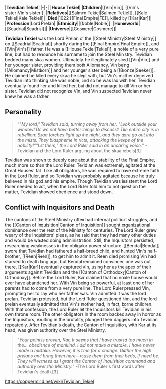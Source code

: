 |**Tevidian Tekiel**|
|-|-|
|**House Tekiel**|
|**Children**|[[Vin\|Vin]], [[Vin's sister\|Vin's sister]]|
|**Relatives**|[[Salmen Tekiel\|Salmen Tekiel]], [[Kale Tekiel\|Kale Tekiel]]|
|**Died**|1022 [[Final Empire\|FE]], killed by [[Kar\|Kar]]|
|**Profession**|Lord Prelan|
|**Ethnicity**|[[Noble\|Noble]]|
|**Homeworld**|[[Scadrial\|Scadrial]]|
|**Universe**|[[Cosmere\|Cosmere]]|

**Tevidian Tekiel** was the Lord Prelan of the [[Steel Ministry\|Steel Ministry]] on [[Scadrial\|Scadrial]] shortly during the [[Final Empire\|Final Empire]], and [[Vin\|Vin's]] father. He was a [[House Tekiel\|Tekiel]], a noble of a very pure line, but had to renounce his surname to join the Steel Ministry.
Tevidian bedded many skaa women. Ultimately, he illegitimately sired [[Vin\|Vin]] and her younger sister, providing them both Allomancy, Vin being [[Allomancy\|Mistborn]] and her younger sister being a [[Bronze\|Seeker]]. He claimed he killed every skaa he slept with, but Vin's mother deceived Tevidian into thinking she was noble, and so he was lax with her. Tevidian eventually found her and killed her, but did not manage to kill Vin or her sister. Tevidian did not recognize Vin, and Vin suspected Tevidian never knew he was a father.

## Personality
>“*"My lord," Tevidian said, turning away from her. "Look outside your window! Do we not have better things to discuss? The entire city is in rebellion! Skaa torches light up the night, and they dare go out into the mists. They blaspheme in riots, attacking the keeps of the nobility!""Let them," the Lord Ruler said in an uncaring voice.*”
\-Tevidian and the Lord Ruler arguing about the skaa rebels[3]


Tevidian was shown to deeply care about the stability of the Final Empire, much more so than the Lord Ruler. Tevidian was extremely agitated at the Great Houses' fall. Like all obligators, he was required to have extreme faith in the Lord Ruler, and so Tevidian was probably agitated because he truly believed in his god and his empire. Though Tevidian was insistent the Lord Ruler needed to act, when the Lord Ruler told him to not question the matter, Tevidian showed obedience and stood down.

## Conflict with Inquisitors and Death
The cantons of the Steel Ministry often had internal political struggles, and the [[Canton of Inquisition\|Canton of Inquisition]] sought organizational dominance over the rest of the Ministry for centuries. The Lord Ruler grew weary of the Inquisitors' pleas, as he said that they had many other duties and would be wasted doing administration. Still, the Inquisitors persisted, researching weaknesses in the obligator power structure. [[Bendal\|Bendal]] swore that Tevidian had fathered a half-breed child, and hunted Vin's half-brother, [[Reen\|Reen]], to get him to admit it. Reen died promising Vin had starved to death long ago, but Bendal remained convinced one was out there.
[[Kar\|Kar]] eventually captured Vin, using her as the apex of their arguments against Tevidian and the [[Canton of Orthodoxy\|Canton of Orthodoxy]]. Before the Lord Ruler, Kar claimed that no noble house would ever have abandoned her. With Vin being so powerful, at least one of her parents had to come from a very pure line. The Lord Ruler pressed Vin, prompting her to say who her father was. Vin admitted it was the lord prelan.
Tevidian protested, but the Lord Ruler questioned him, and the lord prelan eventually admitted that Vin's mother had, in fact, borne children. With that confession, the Lord Ruler let the Inquisitors kill Tevidian in his own throne room. The other obligators in the room backed away in horror as the Inquisitors, exulting in the brutality, plunged their daggers into Tevidian repeatedly. After Tevidian's death, the Canton of Inquisition, with Kar at its head, was given authority over the Steel Ministry.

>“*Your point is proven, Kar, It seems that I have trusted too much in the... obedience of mankind. I did not make a mistake. I have never made a mistake. However, it is time for a change. Gather the high prelans and bring them here—rouse them from their beds, if need be. They will witness as I grant the Canton of Inquisition command and authority over the Ministry.*”
\-The Lord Ruler's first words after Tevidian's death.[3]




https://coppermind.net/wiki/Tevidian_Tekiel